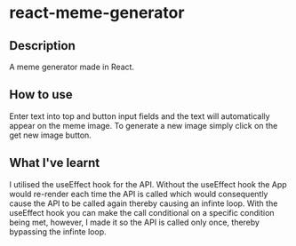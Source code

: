 # react-meme-generator
## Description
A meme generator made in React.

## How to use

Enter text into top and button input fields and the text will automatically appear on the meme image.
To generate a new image simply click on the get new image button.

## What I've learnt

I utilised the useEffect hook for the API. Without the useEffect hook the App would re-render each time the API is called which would consequently cause the API to be called again thereby causing an infinte loop. With the useEffect hook you can make the call conditional on a specific condition being met, however, I made it so the API is called only once, thereby bypassing the infinte loop.


